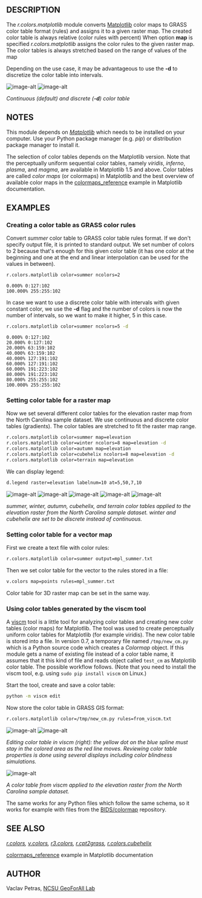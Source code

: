 ## DESCRIPTION

The *r.colors.matplotlib* module converts
[Matplotlib](https://matplotlib.org/) color maps to GRASS color table
format (rules) and assigns it to a given raster map. The created color
table is always relative (color rules with percent) When option **map**
is specified *r.colors.matplotlib* assigns the color rules to the given
raster map. The color tables is always stretched based on the range of
values of the map

Depending on the use case, it may be advantageous to use the **-d** to
discretize the color table into intervals.

![image-alt](r_colors_matplotlib_gist_earth.png)
![image-alt](r_colors_matplotlib_gist_earth_discrete.png)

*Continuous (default) and discrete (**-d**) color table*

## NOTES

This module depends on *[Matplotlib](https://matplotlib.org/)* which
needs to be installed on your computer. Use your Python package manager
(e.g. *pip*) or distribution package manager to install it.

The selection of color tables depends on the Matplotlib version. Note
that the perceptually uniform sequential color tables, namely *viridis*,
*inferno*, *plasma*, and *magma*, are available in Matplotlib 1.5 and
above. Color tables are called *color maps* (or colormaps) in Matplotlib
and the best overview of available color maps in the
[colormaps\_reference](https://matplotlib.org/stable/users/explain/colors/colormaps.html)
example in Matplotlib documentation.

## EXAMPLES

### Creating a color table as GRASS color rules

Convert *summer* color table to GRASS color table rules format. If we
don't specify output file, it is printed to standard output. We set
number of colors to 2 because that's enough for this given color table
(it has one color at the beginning and one at the end and linear
interpolation can be used for the values in between).

```sh
r.colors.matplotlib color=summer ncolors=2
```

```text
0.000% 0:127:102
100.000% 255:255:102
```

In case we want to use a discrete color table with intervals with given
constant color, we use the **-d** flag and the number of colors is now
the number of intervals, so we want to make it higher, 5 in this case.

```sh
r.colors.matplotlib color=summer ncolors=5 -d
```

```text
0.000% 0:127:102
20.000% 0:127:102
20.000% 63:159:102
40.000% 63:159:102
40.000% 127:191:102
60.000% 127:191:102
60.000% 191:223:102
80.000% 191:223:102
80.000% 255:255:102
100.000% 255:255:102
```

### Setting color table for a raster map

Now we set several different color tables for the elevation raster map
from the North Carolina sample dataset. We use continuous and discrete
color tables (gradients). The color tables are stretched to fit the
raster map range.

```sh
r.colors.matplotlib color=summer map=elevation
r.colors.matplotlib color=winter ncolors=8 map=elevation -d
r.colors.matplotlib color=autumn map=elevation
r.colors.matplotlib color=cubehelix ncolors=8 map=elevation -d
r.colors.matplotlib color=terrain map=elevation
```

We can display legend:

```sh
d.legend raster=elevation labelnum=10 at=5,50,7,10
```

![image-alt](r_colors_matplotlib.png)
![image-alt](r_colors_matplotlib_winter_discrete.png)
![image-alt](r_colors_matplotlib_autumn.png)
![image-alt](r_colors_matplotlib_cubehelix_discrete.png)
![image-alt](r_colors_matplotlib_terrain.png)

*summer, winter, autumn, cubehelix, and terrain color tables applied to
the elevation raster from the North Carolina sample dataset. winter and
cubehelix are set to be discrete instead of continuous.*

### Setting color table for a vector map

First we create a text file with color rules:

```sh
r.colors.matplotlib color=summer output=mpl_summer.txt
```

Then we set color table for the vector to the rules stored in a file:

```sh
v.colors map=points rules=mpl_summer.txt
```

Color table for 3D raster map can be set in the same way.

### Using color tables generated by the viscm tool

A [viscm](https://pypi.org/project/viscm) tool is a little tool for
analyzing color tables and creating new color tables (color maps) for
Matplotlib. The tool was used to create perceptually uniform color
tables for Matplotlib (for example viridis). The new color table is
stored into a file. In version 0.7, a temporary file named
`/tmp/new_cm.py` which is a Python source code which creates a
*Colormap* object. If this module gets a name of existing file instead
of a color table name, it assumes that it this kind of file and reads
object called `test_cm` as Matplotlib color table. The possible workflow
follows. (Note that you need to install the viscm tool, e.g. using `sudo
pip install viscm` on Linux.)

Start the tool, create and save a color table:

```sh
python -m viscm edit
```

Now store the color table in GRASS GIS format:

```sh
r.colors.matplotlib color=/tmp/new_cm.py rules=from_viscm.txt
```

![image-alt](r_colors_matplotlib_viscm_edit.png)
![image-alt](r_colors_matplotlib_viscm_properties.png)

*Editing color table in viscm (right): the yellow dot on the blue spline
must stay in the colored area as the red line moves. Reviewing color
table properties is done using several displays including color
blindness simulations.*

![image-alt](r_colors_matplotlib_viscm.png)

*A color table from viscm applied to the elevation raster from the North
Carolina sample dataset.*

The same works for any Python files which follow the same schema, so it
works for example with files from the
[BIDS/colormap](https://github.com/BIDS/colormap) repository.

## SEE ALSO

*[r.colors](https://grass.osgeo.org/grass-stable/manuals/r.colors.html),
[v.colors](https://grass.osgeo.org/grass-stable/manuals/v.colors.html),
[r3.colors](https://grass.osgeo.org/grass-stable/manuals/r3.colors.html),
[r.cpt2grass](r.cpt2grass.md),
[r.colors.cubehelix](r.colors.cubehelix.md)*

[colormaps\_reference](https://matplotlib.org/stable/users/explain/colors/colormaps.html)
example in Matplotlib documentation

## AUTHOR

Vaclav Petras, [NCSU GeoForAll
Lab](https://geospatial.ncsu.edu/geoforall/)
